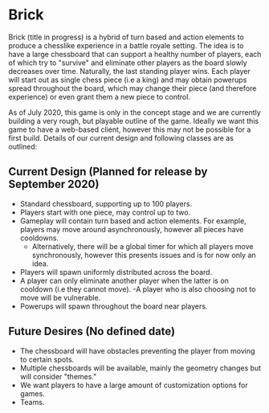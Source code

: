 # Brick

Brick (title in progress) is a hybrid of turn based and action elements to produce a chesslike experience in a battle royale setting. The idea is
to have a large chessboard that can support a healthy number of players, each of which try to "survive" and eliminate other players as the board slowly
decreases over time.  Naturally, the last standing player wins.  Each player will start out as single chess piece (i.e a king) and may obtain powerups spread
throughout the board, which may change their piece (and therefore experience) or even grant them a new piece to control.

As of July 2020, this game is only in the concept stage and we are currently building a very rough, but playable outline of the game.  Ideally we want this game
to have a web-based client, however this may not be possible for a first build.  Details of our current design and following classes are as outlined:


## Current Design (Planned for release by September 2020)
- Standard chessboard, supporting up to 100 players.
- Players start with one piece, may control up to two.
- Gameplay will contain turn based and action elements.  For example, players may move around asynchronously, however all pieces have cooldowns.
  - Alternatively, there will be a global timer for which all players move synchronously, however this presents issues and is for now only an idea.
- Players will spawn uniformly distributed across the board.
- A player can only eliminate another player when the latter is on cooldown (i.e they cannot move).
  -A player who is also choosing not to move will be vulnerable.
- Powerups will spawn throughout the board near players.



## Future Desires (No defined date)
- The chessboard will have obstacles preventing the player from moving to certain spots.
- Multiple chessboards will be available, mainly the geometry changes but will consider "themes."
- We want players to have a large amount of customization options for games.
- Teams.

